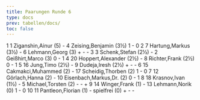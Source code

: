 ```yaml
---
title: Paarungen Runde 6
type: docs
prev: tabellen/docs/
toc: false
---
```


<runde>
1	1	Ziganshin,Ainur		(5)	-	4	Zeising,Benjamin		(3½)	1	-	0	 
2	7	Hartung,Markus		(3½)	-	6	Lehmann,Georg		(3)	+	-	-	 
3	3	Schenk,Stefan		(2½)	-	2	Geißhirt,Marco		(3)	0	-	1	 
4	20	Hoppert,Alexander		(2½)	-	8	Richter,Frank		(2½)	0	-	1	 
5	16	Jung,Timo		(2½)	-	9	Dudeja,Iresh		(2½)	+	-	-	 
6	15	Cakmakci,Muhammed		(2)	-	17	Scheidig,Thorben		(2)	1	-	0	 
7	12	Görlach,Hanna		(2)	-	10	Eisenbach,Markus,Dr.		(2)	0	-	1	 
8	18	Krasnov,Ivan		(1½)	-	5	Michael,Torsten		(2)	-	-	+	 
9	14	Winger,Frank		(1)	-	13	Lehmann,Norik		(0)	1	-	0	 
10	11	Pantleon,Florian		(1)	-		spielfrei		(0)	+	-	-	 
</runde>